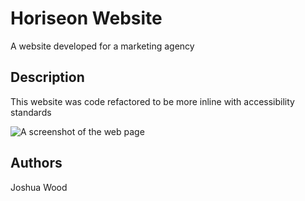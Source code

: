 # Horiseon Website

A website developed for a marketing agency

## Description

This website was code refactored to be more inline with accessibility standards

![A screenshot of the web page](./assets/images/Horiseon_screenshot.png)

## Authors

Joshua Wood
